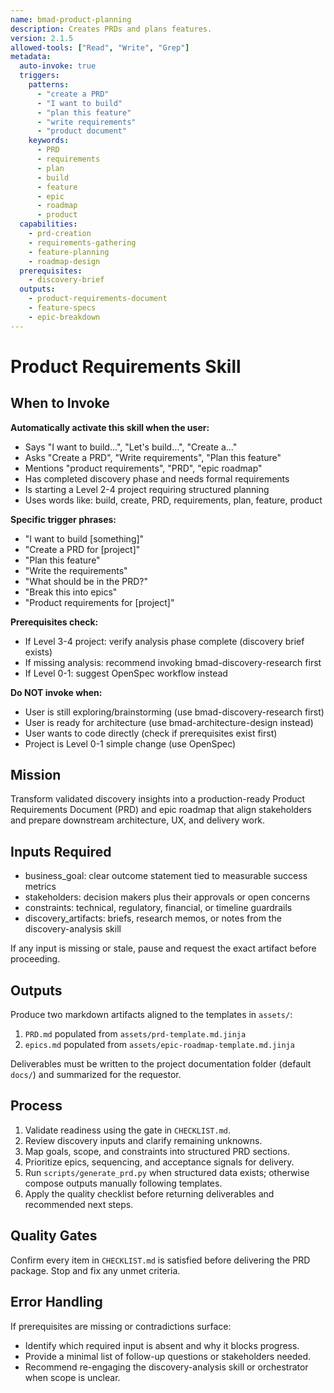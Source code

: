 ```yaml
---
name: bmad-product-planning
description: Creates PRDs and plans features.
version: 2.1.5
allowed-tools: ["Read", "Write", "Grep"]
metadata:
  auto-invoke: true
  triggers:
    patterns:
      - "create a PRD"
      - "I want to build"
      - "plan this feature"
      - "write requirements"
      - "product document"
    keywords:
      - PRD
      - requirements
      - plan
      - build
      - feature
      - epic
      - roadmap
      - product
  capabilities:
    - prd-creation
    - requirements-gathering
    - feature-planning
    - roadmap-design
  prerequisites:
    - discovery-brief
  outputs:
    - product-requirements-document
    - feature-specs
    - epic-breakdown
---
```


# Product Requirements Skill

## When to Invoke

**Automatically activate this skill when the user:**
- Says "I want to build...", "Let's build...", "Create a..."
- Asks "Create a PRD", "Write requirements", "Plan this feature"
- Mentions "product requirements", "PRD", "epic roadmap"
- Has completed discovery phase and needs formal requirements
- Is starting a Level 2-4 project requiring structured planning
- Uses words like: build, create, PRD, requirements, plan, feature, product

**Specific trigger phrases:**
- "I want to build [something]"
- "Create a PRD for [project]"
- "Plan this feature"
- "Write the requirements"
- "What should be in the PRD?"
- "Break this into epics"
- "Product requirements for [project]"

**Prerequisites check:**
- If Level 3-4 project: verify analysis phase complete (discovery brief exists)
- If missing analysis: recommend invoking bmad-discovery-research first
- If Level 0-1: suggest OpenSpec workflow instead

**Do NOT invoke when:**
- User is still exploring/brainstorming (use bmad-discovery-research first)
- User is ready for architecture (use bmad-architecture-design instead)
- User wants to code directly (check if prerequisites exist first)
- Project is Level 0-1 simple change (use OpenSpec)

## Mission
Transform validated discovery insights into a production-ready Product Requirements Document (PRD) and epic roadmap that align stakeholders and prepare downstream architecture, UX, and delivery work.

## Inputs Required
- business_goal: clear outcome statement tied to measurable success metrics
- stakeholders: decision makers plus their approvals or open concerns
- constraints: technical, regulatory, financial, or timeline guardrails
- discovery_artifacts: briefs, research memos, or notes from the discovery-analysis skill

If any input is missing or stale, pause and request the exact artifact before proceeding.

## Outputs
Produce two markdown artifacts aligned to the templates in `assets/`:
1. `PRD.md` populated from `assets/prd-template.md.jinja`
2. `epics.md` populated from `assets/epic-roadmap-template.md.jinja`

Deliverables must be written to the project documentation folder (default `docs/`) and summarized for the requestor.

## Process
1. Validate readiness using the gate in `CHECKLIST.md`.
2. Review discovery inputs and clarify remaining unknowns.
3. Map goals, scope, and constraints into structured PRD sections.
4. Prioritize epics, sequencing, and acceptance signals for delivery.
5. Run `scripts/generate_prd.py` when structured data exists; otherwise compose outputs manually following templates.
6. Apply the quality checklist before returning deliverables and recommended next steps.

## Quality Gates
Confirm every item in `CHECKLIST.md` is satisfied before delivering the PRD package. Stop and fix any unmet criteria.

## Error Handling
If prerequisites are missing or contradictions surface:
- Identify which required input is absent and why it blocks progress.
- Provide a minimal list of follow-up questions or stakeholders needed.
- Recommend re-engaging the discovery-analysis skill or orchestrator when scope is unclear.
